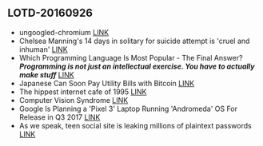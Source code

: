 ## LOTD-20160926

- ungoogled-chromium [LINK](https://github.com/Eloston/ungoogled-chromium)
- Chelsea Manning's 14 days in solitary for suicide attempt is 'cruel and inhuman' [LINK](https://www.amnesty.org.uk/press-releases/chelsea-mannings-14-days-solitary-suicide-attempt-cruel-and-inhuman)
- Which Programming Language Is Most Popular - The Final Answer? **_Programming is not just an intellectual exercise. You have to actually make stuff_** [LINK](https://developers.slashdot.org/story/16/09/26/0318227/which-programming-language-is-most-popular---the-final-answer)
- Japanese Can Soon Pay Utility Bills with Bitcoin [LINK](https://news.bitcoin.com/japanese-pay-utility-bills-bitcoin/)
- The hippest internet cafe of 1995 [LINK](http://kottke.org/16/09/the-hippest-internet-cafe-of-1995)
- Computer Vision Syndrome [LINK](https://laravel-news.com/2016/09/computer-vision-syndrome/)
- Google Is Planning a 'Pixel 3' Laptop Running 'Andromeda' OS For Release in Q3 2017 [LINK](https://hardware.slashdot.org/story/16/09/26/1434238/google-is-planning-a-pixel-3-laptop-running-andromeda-os-for-release-in-q3-2017)
- As we speak, teen social site is leaking millions of plaintext passwords [LINK](http://arstechnica.com/security/2016/09/social-hangout-site-for-teens-leaks-millions-of-plaintext-passwords/)